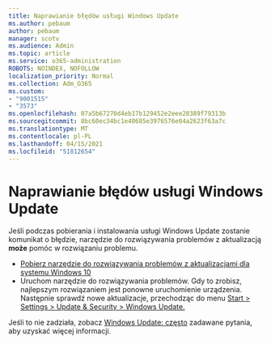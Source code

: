 ```yaml
---
title: Naprawianie błędów usługi Windows Update
ms.author: pebaum
author: pebaum
manager: scotv
ms.audience: Admin
ms.topic: article
ms.service: o365-administration
ROBOTS: NOINDEX, NOFOLLOW
localization_priority: Normal
ms.collection: Adm_O365
ms.custom:
- "9001515"
- "3573"
ms.openlocfilehash: 07a5b67270d4eb17b129452e2eee28389f79313b
ms.sourcegitcommit: 8bc60ec34bc1e40685e3976576e04a2623f63a7c
ms.translationtype: MT
ms.contentlocale: pl-PL
ms.lasthandoff: 04/15/2021
ms.locfileid: "51812654"
---
```

# <a name="fix-windows-update-errors"></a>Naprawianie błędów usługi Windows Update

Jeśli podczas pobierania i instalowania usługi Windows Update zostanie komunikat o błędzie, narzędzie do rozwiązywania problemów z aktualizacją **może** pomóc w rozwiązaniu problemu.

- [Pobierz narzędzie do rozwiązywania problemów z aktualizacjami dla systemu Windows 10](https://support.microsoft.com/help/4027322/windows-update-troubleshooter)
- Uruchom narzędzie do rozwiązywania problemów. Gdy to zrobisz, najlepszym rozwiązaniem jest ponowne uruchomienie urządzenia. Następnie sprawdź nowe aktualizacje, przechodząc do menu [Start > Settings > Update & Security > Windows Update.](ms-settings:windowsupdate)

Jeśli to nie zadziała, zobacz [Windows Update: często](https://support.microsoft.com/help/12373/windows-update-faq) zadawane pytania, aby uzyskać więcej informacji.
